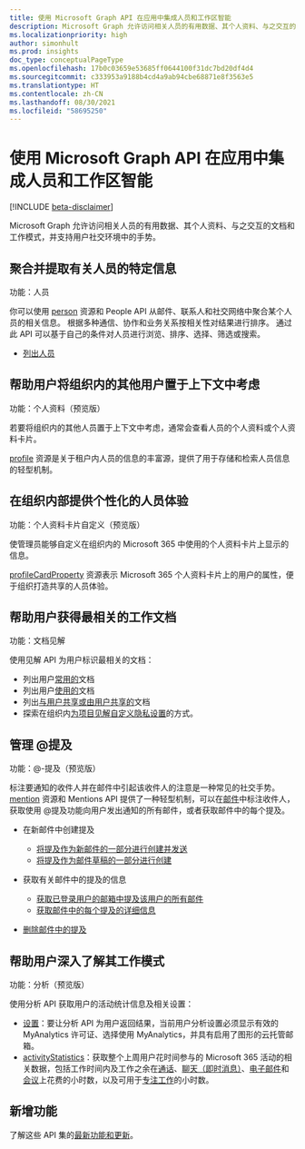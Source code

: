 ```yaml
---
title: 使用 Microsoft Graph API 在应用中集成人员和工作区智能
description: Microsoft Graph 允许访问相关人员的有用数据、其个人资料、与之交互的文档和工作模式，并支持用户社交环境中的手势。
ms.localizationpriority: high
author: simonhult
ms.prod: insights
doc_type: conceptualPageType
ms.openlocfilehash: 17b0c03659e53685ff0644100f31dc7bd20df4d4
ms.sourcegitcommit: c333953a9188b4cd4a9ab94cbe68871e8f3563e5
ms.translationtype: HT
ms.contentlocale: zh-CN
ms.lasthandoff: 08/30/2021
ms.locfileid: "58695250"
---
```

# <a name="use-the-microsoft-graph-api-to-integrate-people-and-workplace-intelligence-in-an-app"></a>使用 Microsoft Graph API 在应用中集成人员和工作区智能

[!INCLUDE [beta-disclaimer](../../includes/beta-disclaimer.md)]

Microsoft Graph 允许访问相关人员的有用数据、其个人资料、与之交互的文档和工作模式，并支持用户社交环境中的手势。

## <a name="aggregate-and-extract-specific-information-about-people"></a>聚合并提取有关人员的特定信息

功能：人员

你可以使用 [person](../resources/person.md) 资源和 People API 从邮件、联系人和社交网络中聚合某个人员的相关信息。 根据多种通信、协作和业务关系按相关性对结果进行排序。 通过此 API 可以基于自己的条件对人员进行浏览、排序、选择、筛选或搜索。

- [列出人员](../api/user-list-people.md)

## <a name="help-users-contextualize-others-in-their-organization"></a>帮助用户将组织内的其他用户置于上下文中考虑

功能：个人资料（预览版）

若要将组织内的其他人员置于上下文中考虑，通常会查看人员的个人资料或个人资料卡片。

[profile](../resources/profile.md) 资源是关于租户内人员的信息的丰富源，提供了用于存储和检索人员信息的轻型机制。

## <a name="personalize-people-experiences-within-your-organization"></a>在组织内部提供个性化的人员体验

功能：个人资料卡片自定义（预览版）

使管理员能够自定义在组织内的 Microsoft 365 中使用的个人资料卡片上显示的信息。

[profileCardProperty](../resources/profileCardProperty.md) 资源表示 Microsoft 365 个人资料卡片上的用户的属性，便于组织打造共享的人员体验。

## <a name="help-users-get-the-most-relevant-documents-for-their-work"></a>帮助用户获得最相关的工作文档

功能：文档见解

使用见解 API 为用户标识最相关的文档：

- 列出用户[常用的](../api/insights-list-trending.md)文档
- 列出用户[使用的](../api/insights-list-used.md)文档
- 列出[与用户共享或由用户共享的](../api/insights-list-shared.md)文档
- 探索在组织内[为项目见解自定义隐私设置](/graph/insights-customize-item-insights-privacy.md)的方式。

## <a name="manage--mentions"></a>管理 @提及

功能：@-提及（预览版）

标注要通知的收件人并在邮件中引起该收件人的注意是一种常见的社交手势。
[mention](../resources/mention.md) 资源和 Mentions API 提供了一种轻型机制，可以在[邮件](../resources/message.md)中标注收件人，获取使用 @提及功能向用户发出通知的所有邮件，或者获取邮件中的每个提及。

<!--
Include the next sentence when supporting events.

**Mention** is also supported by [Event](../resources/event.md).

-->

- 在新邮件中创建提及

  - [将提及作为新邮件的一部分进行创建并发送](../api/user-sendmail.md#request-2)
  - [将提及作为邮件草稿的一部分进行创建](../api/user-post-messages.md#request-2)

- 获取有关邮件中的提及的信息

  - [获取已登录用户的邮箱中提及该用户的所有邮件](../api/user-list-messages.md#request-2)
  - [获取邮件中的每个提及的详细信息](../api/message-get.md#request-2)

- [删除邮件中的提及](../api/message-delete.md#request-2)


## <a name="help-users-gain-insights-into-their-work-patterns"></a>帮助用户深入了解其工作模式

功能：分析（预览版）

使用分析 API 获取用户的活动统计信息及相关设置：

- [设置](../resources/settings.md)：要让分析 API 为用户返回结果，当前用户分析设置必须显示有效的 MyAnalytics 许可证、选择使用 MyAnalytics，并具有启用了图形的云托管邮箱。
- [activityStatistics](../resources/activitystatistics.md)：获取整个上周用户花时间参与的 Microsoft 365 活动的相关数据，包括工作时间内及工作之余在[通话](callactivitystatistics.md)、[聊天（即时消息）](chatactivitystatistics.md)、[电子邮件](emailactivitystatistics.md)和[会议](meetingactivitystatistics.md)上花费的小时数，以及可用于[专注工作](focusactivitystatistics.md)的小时数。

## <a name="whats-new"></a>新增功能
了解这些 API 集的[最新功能和更新](/graph/whats-new-overview)。


